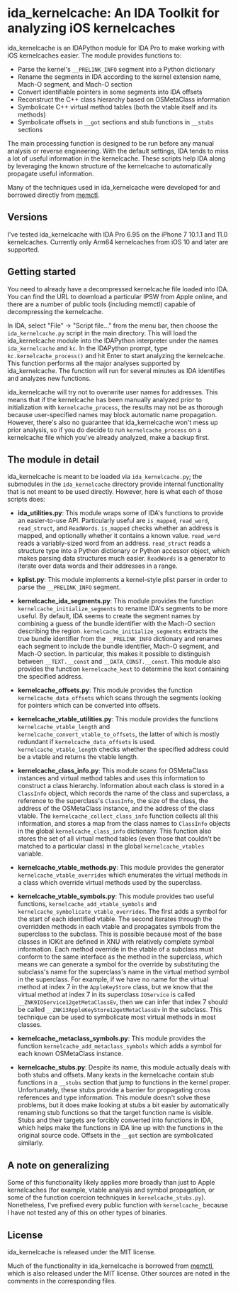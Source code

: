 # ida_kernelcache: An IDA Toolkit for analyzing iOS kernelcaches

<!-- Brandon Azad -->

ida_kernelcache is an IDAPython module for IDA Pro to make working with iOS kernelcaches easier.
The module provides functions to:

* Parse the kernel's `__PRELINK_INFO` segment into a Python dictionary
* Rename the segments in IDA according to the kernel extension name, Mach-O segment, and Mach-O
  section
* Convert identifiable pointers in some segments into IDA offsets
* Reconstruct the C++ class hierarchy based on OSMetaClass information
* Symbolicate C++ virtual method tables (both the vtable itself and its methods)
* Symbolicate offsets in `__got` sections and stub functions in `__stubs` sections

The main processing function is designed to be run before any manual analysis or reverse
engineering. With the default settings, IDA tends to miss a lot of useful information in the
kernelcache. These scripts help IDA along by leveraging the known structure of the kernelcache to
automatically propagate useful information.

Many of the techniques used in ida_kernelcache were developed for and borrowed directly from
[memctl].

[memctl]: https://github.com/bazad/memctl

## Versions

I've tested ida_kernelcache with IDA Pro 6.95 on the iPhone 7 10.1.1 and 11.0 kernelcaches.
Currently only Arm64 kernelcaches from iOS 10 and later are supported.

## Getting started

You need to already have a decompressed kernelcache file loaded into IDA. You can find the URL to
download a particular IPSW from Apple online, and there are a number of public tools (including
memctl) capable of decompressing the kernelcache.

In IDA, select "File" -> "Script file..." from the menu bar, then choose the `ida_kernelcache.py`
script in the main directory. This will load the ida_kernelcache module into the IDAPython
interpreter under the names `ida_kernelcache` and `kc`. In the IDAPython prompt, type
`kc.kernelcache_process()` and hit Enter to start analyzing the kernelcache. This function performs
all the major analyses supported by ida_kernelcache. The function will run for several minutes as
IDA identifies and analyzes new functions.

ida_kernelcache will try not to overwrite user names for addresses. This means that if the
kernelcache has been manually analyzed prior to initialization with `kernelcache_process`, the
results may not be as thorough because user-specified names may block automatic name propagation.
However, there's also no guarantee that ida_kernelcache won't mess up prior analysis, so if you do
decide to run `kernelcache_process` on a kernelcache file which you've already analyzed, make a
backup first.

## The module in detail

ida_kernelcache is meant to be loaded via `ida_kernelcache.py`; the submodules in the
`ida_kernelcache` directory provide internal functionality that is not meant to be used directly.
However, here is what each of those scripts does:

* **ida_utilities.py**:
This module wraps some of IDA's functions to provide an easier-to-use API. Particularly useful are
`is_mapped`, `read_word`, `read_struct`, and `ReadWords`. `is_mapped` checks whether an address is
mapped, and optionally whether it contains a known value. `read_word` reads a variably-sized word
from an address. `read_struct` reads a structure type into a Python dictionary or Python accessor
object, which makes parsing data structures much easier. `ReadWords` is a generator to iterate over
data words and their addresses in a range.

* **kplist.py**:
This module implements a kernel-style plist parser in order to parse the `__PRELINK_INFO` segment.

* **kernelcache_ida_segments.py**:
This module provides the function `kernelcache_initialize_segments` to rename IDA's segments to be
more useful. By default, IDA seems to create the segment names by combining a guess of the bundle
identifier with the Mach-O section describing the region. `kernelcache_initialize_segments`
extracts the true bundle identifier from the `__PRELINK_INFO` dictionary and renames each segment
to include the bundle identifier, Mach-O segment, and Mach-O section. In particular, this makes it
possible to distinguish between `__TEXT.__const` and `__DATA_CONST.__const`. This module also
provides the function `kernelcache_kext` to determine the kext containing the specified address.

* **kernelcache_offsets.py**:
This module provides the function `kernelcache_data_offsets` which scans through the segments
looking for pointers which can be converted into offsets.

* **kernelcache_vtable_utilities.py**:
This module provides the functions `kernelcache_vtable_length` and
`kernelcache_convert_vtable_to_offsets`, the latter of which is mostly redundant if
`kernelcache_data_offsets` is used. `kernelcache_vtable_length` checks whether the specified
address could be a vtable and returns the vtable length.

* **kernelcache_class_info.py**:
This module scans for OSMetaClass instances and virtual method tables and uses this information to
construct a class hierarchy. Information about each class is stored in a `ClassInfo` object, which
records the name of the class and superclass, a reference to the superclass's `ClassInfo`, the size
of the class, the address of the OSMetaClass instance, and the address of the class vtable.
The `kernelcache_collect_class_info` function collects all this information, and stores a map from
the class names to `ClassInfo` objects in the global `kernelcache_class_info` dictionary. This
function also stores the set of all virtual method tables (even those that couldn't be matched to a
particular class) in the global `kernelcache_vtables` variable.

* **kernelcache_vtable_methods.py**:
This module provides the generator `kernelcache_vtable_overrides` which enumerates the virtual
methods in a class which override virtual methods used by the superclass.

* **kernelcache_vtable_symbols.py**:
This module provides two useful functions, `kernelcache_add_vtable_symbols` and
`kernelcache_symbolicate_vtable_overrides`. The first adds a symbol for the start of each
identified vtable. The second iterates through the overridden methods in each vtable and propagates
symbols from the superclass to the subclass. This is possible because most of the base classes in
IOKit are defined in XNU with relatively complete symbol information. Each method override in the
vtable of a subclass must conform to the same interface as the method in the superclass, which
means we can generate a symbol for the override by substituting the subclass's name for the
superclass's name in the virtual method symbol in the superclass. For example, if we have no name
for the virtual method at index 7 in the `AppleKeyStore` class, but we know that the virtual method
at index 7 in its superclass `IOService` is called `__ZNK9IOService12getMetaClassEv`, then we can
infer that index 7 should be called `__ZNK13AppleKeyStore12getMetaClassEv` in the subclass. This
technique can be used to symbolicate most virtual methods in most classes.

* **kernelcache_metaclass_symbols.py**:
This module provides the function `kernelcache_add_metaclass_symbols` which adds a symbol for each
known OSMetaClass instance.

* **kernelcache_stubs.py**:
Despite its name, this module actually deals with both stubs and offsets. Many kexts in the
kernelcache contain stub functions in a `__stubs` section that jump to functions in the kernel
proper. Unfortunately, these stubs provide a barrier for propagating cross references and type
information. This module doesn't solve these problems, but it does make looking at stubs a bit
easier by automatically renaming stub functions so that the target function name is visible. Stubs
and their targets are forcibly converted into functions in IDA, which helps make the functions in
IDA line up with the functions in the original source code. Offsets in the `__got` section are
symbolicated similarly.

## A note on generalizing

Some of this functionality likely applies more broadly than just to Apple kernelcaches (for
example, vtable analysis and symbol propagation, or some of the function coercion techniques in
`kernelcache_stubs.py`). Nonetheless, I've prefixed every public function with `kernelcache_`
because I have not tested any of this on other types of binaries.

## License

ida_kernelcache is released under the MIT license.

Much of the functionality in ida_kernelcache is borrowed from [memctl], which is also released
under the MIT license. Other sources are noted in the comments in the corresponding files.

